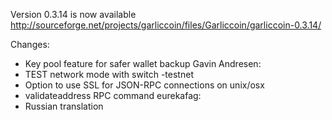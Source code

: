 Version 0.3.14 is now available
http://sourceforge.net/projects/garliccoin/files/Garliccoin/garliccoin-0.3.14/

Changes:
* Key pool feature for safer wallet backup
Gavin Andresen:
* TEST network mode with switch -testnet
* Option to use SSL for JSON-RPC connections on unix/osx
* validateaddress RPC command
eurekafag:
* Russian translation
